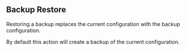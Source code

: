 ## Backup Restore

Restoring a backup replaces the current configuration with the backup configuration.

By default this action will create a backup of the current configuration.